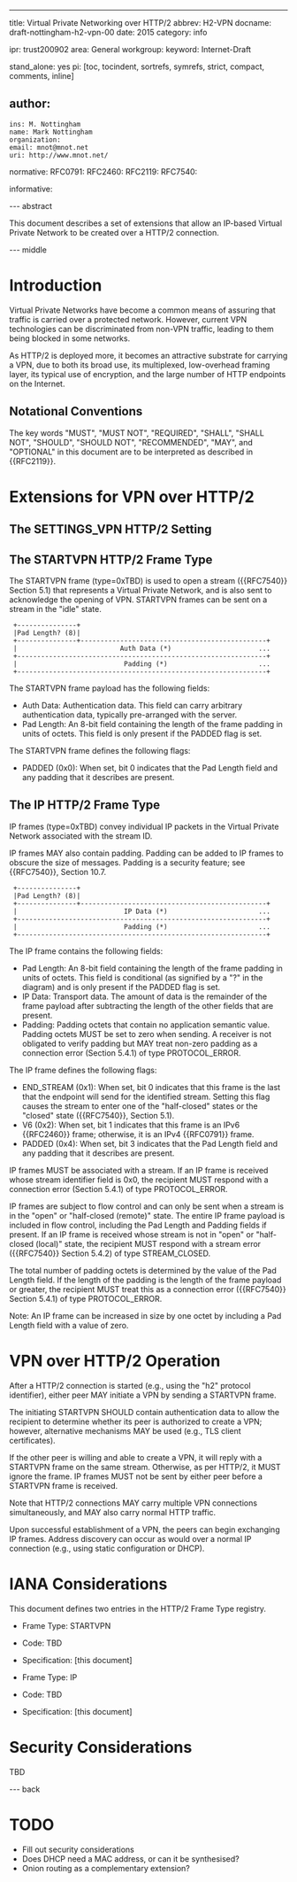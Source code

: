---
title: Virtual Private Networking over HTTP/2
abbrev: H2-VPN
docname: draft-nottingham-h2-vpn-00
date: 2015
category: info

ipr: trust200902
area: General
workgroup: 
keyword: Internet-Draft

stand_alone: yes
pi: [toc, tocindent, sortrefs, symrefs, strict, compact, comments, inline]

author:
 -
    ins: M. Nottingham
    name: Mark Nottingham
    organization: 
    email: mnot@mnot.net
    uri: http://www.mnot.net/

normative:
  RFC0791:
  RFC2460:
  RFC2119:
  RFC7540:

informative:


--- abstract

This document describes a set of extensions that allow an IP-based Virtual Private Network to be created over a HTTP/2 connection.

--- middle

# Introduction

Virtual Private Networks have become a common means of assuring that traffic is carried over a
protected network. However, current VPN technologies can be discriminated from non-VPN traffic,
leading to them being blocked in some networks.

As HTTP/2 is deployed more, it becomes an attractive substrate for carrying a VPN, due to both its
broad use, its multiplexed, low-overhead framing layer, its typical use of encryption, and the
large number of HTTP endpoints on the Internet.


## Notational Conventions

The key words "MUST", "MUST NOT", "REQUIRED", "SHALL", "SHALL NOT", "SHOULD", "SHOULD NOT",
"RECOMMENDED", "MAY", and "OPTIONAL" in this document are to be interpreted as described in
{{RFC2119}}.


# Extensions for VPN over HTTP/2

## The SETTINGS_VPN HTTP/2 Setting


## The STARTVPN HTTP/2 Frame Type

The STARTVPN frame (type=0xTBD) is used to open a stream ({{RFC7540}} Section 5.1) that represents
a Virtual Private Network, and is also sent to acknowledge the opening of VPN. STARTVPN frames can
be sent on a stream in the "idle" state.

~~~
 +---------------+
 |Pad Length? (8)|
 +---------------+-----------------------------------------------+
 |                          Auth Data (*)                      ...
 +---------------------------------------------------------------+
 |                           Padding (*)                       ...
 +---------------------------------------------------------------+
~~~

The STARTVPN frame payload has the following fields:

* Auth Data: Authentication data. This field can carry arbitrary authentication data, typically
  pre-arranged with the server. 
* Pad Length: An 8-bit field containing the length of the frame padding in units of octets. This field is only present if the PADDED flag is set.

The STARTVPN frame defines the following flags:

* PADDED (0x0): When set, bit 0 indicates that the Pad Length field and any padding that it describes are present.


## The IP HTTP/2 Frame Type

IP frames (type=0xTBD) convey individual IP packets in the Virtual Private Network associated with the stream ID.

IP frames MAY also contain padding. Padding can be added to IP frames to obscure the size of messages. Padding is a security feature; see {{RFC7540}}, Section 10.7.

~~~
 +---------------+
 |Pad Length? (8)|
 +---------------+-----------------------------------------------+
 |                           IP Data (*)                       ...
 +---------------------------------------------------------------+
 |                           Padding (*)                       ...
 +---------------------------------------------------------------+
~~~

The IP frame contains the following fields:

* Pad Length: An 8-bit field containing the length of the frame padding in units of octets. This field is conditional (as signified by a "?" in the diagram) and is only present if the PADDED flag is set.
* IP Data: Transport data. The amount of data is the remainder of the frame payload after subtracting the length of the other fields that are present.
* Padding: Padding octets that contain no application semantic value. Padding octets MUST be set to zero when sending. A receiver is not obligated to verify padding but MAY treat non-zero padding as a connection error (Section 5.4.1) of type PROTOCOL_ERROR.

The IP frame defines the following flags:

* END_STREAM (0x1): When set, bit 0 indicates that this frame is the last that the endpoint will send for the identified stream. Setting this flag causes the stream to enter one of the "half-closed" states or the "closed" state ({{RFC7540}}, Section 5.1).
* V6 (0x2): When set, bit 1 indicates that this frame is an IPv6 {{RFC2460}} frame; otherwise, it is an IPv4 {{RFC0791}} frame.
* PADDED (0x4): When set, bit 3 indicates that the Pad Length field and any padding that it describes are present.

IP frames MUST be associated with a stream. If an IP frame is received whose stream identifier
field is 0x0, the recipient MUST respond with a connection error (Section 5.4.1) of type
PROTOCOL_ERROR.

IP frames are subject to flow control and can only be sent when a stream is in the "open" or
"half-closed (remote)" state. The entire IP frame payload is included in flow control, including
the Pad Length and Padding fields if present. If an IP frame is received whose stream is not in
"open" or "half-closed (local)" state, the recipient MUST respond with a stream error ({{RFC7540}}
Section 5.4.2) of type STREAM_CLOSED.

The total number of padding octets is determined by the value of the Pad Length field. If the
length of the padding is the length of the frame payload or greater, the recipient MUST treat this
as a connection error ({{RFC7540}} Section 5.4.1) of type PROTOCOL_ERROR.

Note: An IP frame can be increased in size by one octet by including a Pad Length field with a
value of zero.


# VPN over HTTP/2 Operation

After a HTTP/2 connection is started (e.g., using the "h2" protocol identifier), either peer MAY
initiate a VPN by sending a STARTVPN frame.

The initiating STARTVPN SHOULD contain authentication data to allow the recipient to determine
whether its peer is authorized to create a VPN; however, alternative mechanisms MAY be used (e.g.,
TLS client certificates).

If the other peer is willing and able to create a VPN, it will reply with a STARTVPN frame on the
same stream. Otherwise, as per HTTP/2, it MUST ignore the frame. IP frames MUST not be sent by either peer before a STARTVPN frame is received.

Note that HTTP/2 connections MAY carry multiple VPN connections simultaneously, and MAY also carry
normal HTTP traffic.

Upon successful establishment of a VPN, the peers can begin exchanging IP frames. Address discovery can occur as would over a normal IP connection (e.g., using static configuration or DHCP).


# IANA Considerations

This document defines two entries in the HTTP/2 Frame Type registry.

* Frame Type: STARTVPN
* Code: TBD
* Specification: [this document]

* Frame Type: IP
* Code: TBD
* Specification: [this document]


# Security Considerations

TBD

--- back


# TODO

* Fill out security considerations
* Does DHCP need a MAC address, or can it be synthesised?
* Onion routing as a complementary extension?
